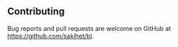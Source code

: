 ## Contributing

Bug reports and pull requests are welcome on GitHub at https://github.com/sakihet/bl.
